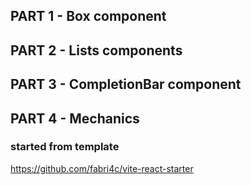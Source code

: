 
## PART 1 - Box component

## PART 2 - Lists components

## PART 3 - CompletionBar component

## PART 4 - Mechanics

### started from template

https://github.com/fabri4c/vite-react-starter




